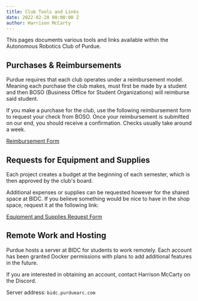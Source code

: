 ```yaml
---
title: Club Tools and Links
date: 2022-02-20 00:00:00 Z
author: Harrison McCarty
---
```


This pages documents various tools and links available within the Autonomous Robotics Club of Purdue.

## Purchases & Reimbursements

Purdue requires that each club operates under a reimbursement model. Meaning each purchase the club makes, must first be made by a student and then BOSO (Business Office for Student Organizations) will reimburse said student.

If you make a purchase for the club, use the following reimbursement form to request your check from BOSO. Once your reimbursement is submitted on our end, you should receive a confirmation. Checks usually take around a week.

[Reimbursement Form](https://forms.gle/sBxnJ9DncH1YkZuu9)

## Requests for Equipment and Supplies

Each project creates a budget at the beginning of each semester, which is then approved by the club's board.

Additional expenses or supplies can be requested however for the shared space at BIDC. If you believe something would be nice to have in the shop space, request it at the following link:

[Equipment and Supplies Request Form](https://forms.gle/EvT8LFmFwFqxq5JFA)

## Remote Work and Hosting

Purdue hosts a server at BIDC for students to work remotely. Each account has been granted Docker permissions with plans to add additional features in the future.

If you are interested in obtaining an account, contact Harrison McCarty on the Discord.

Server address: `bidc.purduearc.com`